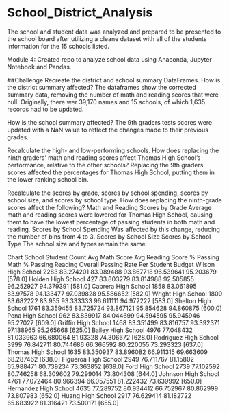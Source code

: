 # School_District_Analysis
The school and student data was analyzed and prepared to be presented to the school board after utilizing a cleane dataset with all of the students information for the 15 schools listed. 

Module 4: Created repo to analyze school data using Anaconda, Jupyter Notebook and Pandas. 

##Challenge
Recreate the district and school summary DataFrames.
  How is the district summary affected?
  The dataframes show the corrected summary data, removing the number of math and reading scores that were null. Originally, there wer 39,170 names and 15 schools, of which 1,635 records had to be updated. 
  
  How is the school summary affected?
  The 9th graders tests scores were updated with a NaN value to reflect the changes made to their previous grades. 
  
Recalculate the high- and low-performing schools.
  How does replacing the ninth graders’ math and reading scores affect Thomas High School’s performance, relative to the other schools?
  Replacing the 9th graders scores affected the percentages for Thomas High School, putting them in the lower ranking school bin. 
  
Recalculate the scores by grade, scores by school spending, scores by school size, and scores by school type.
  How does replacing the ninth-grade scores affect the following?
    Math and Reading Scores by Grade
    Average math and reading scores were lowered for Thomas High School, causing them to have the lowest percentage of passing students in both math and reading. 
    Scores by School Spending
    Was affected by this change, reducing the number of bins from 4 to 3. 
    Scores by School Size
    Scores by School Type
    The school size and types remain the same. 
   
   Chart
    School	Student Count 	Avg Math Score 	Avg Reading Score 	% Passing Math 	% Passing Reading 	Overall Passing Rate 	Per Student Budget
Wilson High School 	2283	83.274201	83.989488	93.867718	96.539641	95.203679	[578.0]
Holden High School 	427	83.803279	83.814988	92.505855	96.252927	94.379391	[581.0]
Cabrera High School 	1858	83.061895	83.97578	94.133477	97.039828	95.586652	[582.0]
Wright High School 	1800	83.682222	83.955	93.333333	96.611111	94.972222	[583.0]
Shelton High School 	1761	83.359455	83.725724	93.867121	95.854628	94.860875	[600.0]
Pena High School 	962	83.839917	84.044699	94.594595	95.945946	95.27027	[609.0]
Griffin High School 	1468	83.351499	83.816757	93.392371	97.138965	95.265668	[625.0]
Bailey High School 	4976	77.048432	81.033963	66.680064	81.93328	74.306672	[628.0]
Rodriguez High School 	3999	76.842711	80.744686	66.366592	80.220055	73.293323	[637.0]
Thomas High School 	1635	83.350937	83.896082	66.911315	69.663609	68.287462	[638.0]
Figueroa High School 	2949	76.711767	81.15802	65.988471	80.739234	73.363852	[639.0]
Ford High School 	2739	77.102592	80.746258	68.309602	79.299014	73.804308	[644.0]
Johnson High School 	4761	77.072464	80.966394	66.057551	81.222432	73.639992	[650.0]
Hernandez High School 	4635	77.289752	80.934412	66.752967	80.862999	73.807983	[652.0]
Huang High School 	2917	76.629414	81.182722	65.683922	81.316421	73.500171	[655.0]

    
